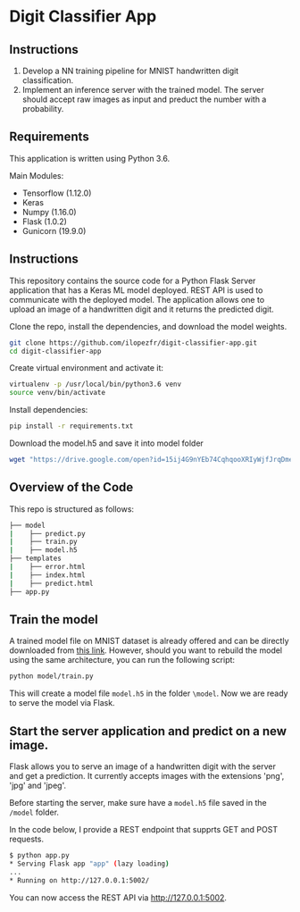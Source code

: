 #  Digit Classifier App


## Instructions
1. Develop a NN training pipeline for MNIST handwritten digit classification. 
2. Implement an inference server with the trained model. The server should accept raw images as input and preduct the number with a probability. 


## Requirements

This application is written using Python 3.6.

Main Modules:
- Tensorflow (1.12.0)
- Keras
- Numpy (1.16.0)
- Flask (1.0.2)
- Gunicorn (19.9.0)

## Instructions

This repository contains the source code for a Python Flask Server application that has a Keras ML model deployed. REST API is used to communicate with the deployed model. The application allows one to upload an image of a handwritten digit and it returns the predicted digit. 


Clone the repo, install the dependencies, and download the model weights. 

```bash
git clone https://github.com/ilopezfr/digit-classifier-app.git
cd digit-classifier-app
```

Create virtual environment and activate it:
```bash
virtualenv -p /usr/local/bin/python3.6 venv
source venv/bin/activate
```
Install dependencies:
```bash
pip install -r requirements.txt
```

Download the model.h5 and save it into model folder
```bash
wget "https://drive.google.com/open?id=15ij4G9nYEb74CqhqooXRIyWjfJrqDmey" -P /model
```


## Overview of the Code
This repo is structured as follows:

```bash
├── model
|    ├── predict.py
|    ├── train.py
|    ├── model.h5
├── templates
|    ├── error.html
|    ├── index.html
|    ├── predict.html
├── app.py
```

## Train the model
A trained model file on MNIST dataset is already offered and can be directly downloaded from [this link](https://drive.google.com/open?id=15ij4G9nYEb74CqhqooXRIyWjfJrqDmey). However, should you want to rebuild the model using the same architecture, you can run the following script:

```bash
python model/train.py
```
This will create a model file `model.h5` in the folder `\model`. Now we are ready to serve the model via Flask. 


## Start the server application and predict on a new image.
Flask allows you to serve an image of a handwritten digit with the server and get a prediction. It currently accepts images with the extensions 'png', 'jpg' and 'jpeg'.

Before starting the server, make sure have a `model.h5` file saved in the `/model` folder.

In the code below, I provide a REST endpoint that supprts GET and POST requests.

```bash
$ python app.py
* Serving Flask app "app" (lazy loading)
...
* Running on http://127.0.0.1:5002/
```
You can now access the REST API via http://127.0.0.1:5002.


